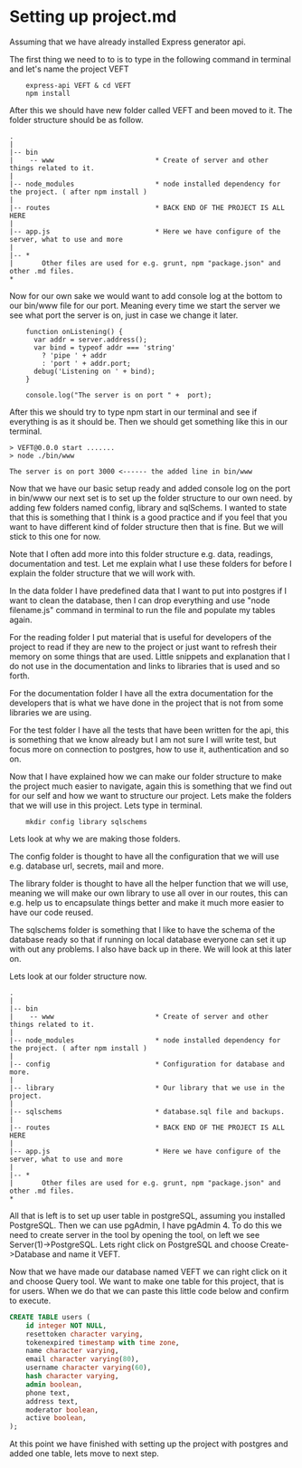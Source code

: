 # Setting up project.md
Assuming that we have already installed Express generator api. 

The first thing we need to to is to type in the following command in terminal and let's name the project VEFT

```	
	express-api VEFT & cd VEFT
	npm install
```

After this we should have new folder called VEFT and been moved to it. The folder structure should be as follow.


```
.
|
|-- bin				
|    -- www							* Create of server and other things related to it. 
|
|-- node_modules					* node installed dependency for the project. ( after npm install )
| 									
|-- routes							* BACK END OF THE PROJECT IS ALL HERE
|
|-- app.js 							* Here we have configure of the server, what to use and more
|
|-- *
|       Other files are used for e.g. grunt, npm "package.json" and other .md files.
*
```

Now for our own sake we would want to add console log at the bottom to our bin/www file for our port. Meaning every time we start the server we see what port the server is on, just in case we change it later.  

```
	function onListening() {
	  var addr = server.address();
	  var bind = typeof addr === 'string'
	    ? 'pipe ' + addr
	    : 'port ' + addr.port;
	  debug('Listening on ' + bind);
	}

	console.log("The server is on port " +  port);
```

After this we should try to type npm start in our terminal and see if everything is as it should be. Then we should get something like this in our terminal.

```
> VEFT@0.0.0 start .......
> node ./bin/www

The server is on port 3000 <------ the added line in bin/www
```

Now that we have our basic setup ready and added console log on the port in bin/www our next set is to set up the folder structure to our own need. by adding few folders named config, library and sqlSchems. I wanted to state that this is something that I think is a good practice and if you feel that you want to have different kind of folder structure then that is fine. But we will stick to this one for now. 

Note that I often add more into this folder structure e.g. data, readings, documentation and test. Let me explain what I use these folders for before I explain the folder structure that we will work with. 

In the data folder I have predefined data that I want to put into postgres if I want to clean the database, then I can drop everything and use "node filename.js" command in terminal to run the file and populate my tables again. 

For the reading folder I put material that is useful for developers of the project to read if they are new to the project or just want to refresh their memory on some things that are used. Little snippets and explanation that I do not use in the documentation and links to libraries that is used and so forth.

For the documentation folder I have all the extra documentation for the developers that is what we have done in the project that is not from some libraries we are using. 

For the test folder I have all the tests that have been written for the api, this is something that we know already but I am not sure I will write test, but focus more on connection to postgres, how to use it, authentication and so on. 

Now that I have explained how we can make our folder structure to make the project much easier to navigate, again this is something that we find out for our self and how we want to structure our project. Lets make the folders that we will use in this project. Lets type in terminal.

```
	mkdir config library sqlschems
```

Lets look at why we are making those folders. 

The config folder is thought to have all the configuration that we will use e.g. database url, secrets, mail and more.

The library folder is thought to have all the helper function that we will use, meaning we will make our own library to use all over in our routes, this can e.g. help us to encapsulate things better and make it much more easier to have our code reused.

The sqlschems folder is something that I like to have the schema of the database ready so that if running on local database everyone can set it up with out any problems. I also have back up in there. We will look at this later on. 

Lets look at our folder structure now. 

```
.
|
|-- bin				
|    -- www							* Create of server and other things related to it. 
|
|-- node_modules					* node installed dependency for the project. ( after npm install )
|
|-- config 							* Configuration for database and more. 
|
|-- library 						* Our library that we use in the project.
|
|-- sqlschems 						* database.sql file and backups.
| 									
|-- routes							* BACK END OF THE PROJECT IS ALL HERE
|
|-- app.js 							* Here we have configure of the server, what to use and more
|
|-- *
|       Other files are used for e.g. grunt, npm "package.json" and other .md files.
*
```

All that is left is to set up user table in postgreSQL, assuming you installed PostgreSQL. Then we can use pgAdmin, I have pgAdmin 4. To do this we need to create server in the tool by opening the tool, on left we see Server(1)->PostgreSQL. Lets right click on PostgreSQL and choose Create->Database and name it VEFT. 

Now that we have made our database named VEFT we can right click on it and choose Query tool. We want to make one table for this project, that is for users. When we do that we can paste this little code below and confirm to execute. 


```SQL
CREATE TABLE users (
    id integer NOT NULL,
    resettoken character varying,
    tokenexpired timestamp with time zone,
    name character varying,
    email character varying(80),
    username character varying(60),
    hash character varying,
    admin boolean,
    phone text,
    address text,
    moderator boolean,
    active boolean,
);
```


At this point we have finished with setting up the project with postgres and added one table, lets move to next step.

